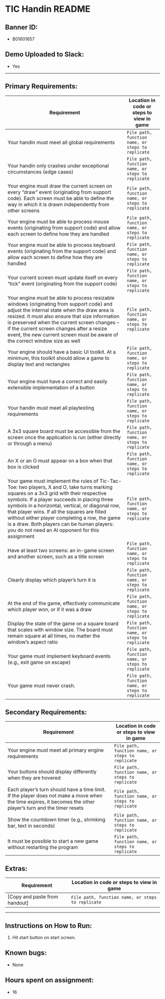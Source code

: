 # TIC Handin README

## Banner ID: 
- B01601657

## Demo Uploaded to Slack: 
- Yes

--------------------------------------------------------------
## Primary Requirements:
| Requirement | Location in code or steps to view in game  |
|---|---|
| Your handin must meet all global requirements | ```File path, function name, or steps to replicate``` |
| Your handin only crashes under exceptional circumstances (edge cases) | ```File path, function name, or steps to replicate``` |
| Your engine must draw the current screen on every “draw” event (originating from support code). Each screen must be able to define the way in which it is drawn independently from other screens | ```File path, function name, or steps to replicate``` |
| Your engine must be able to process mouse events (originating from support code) and allow each screen to define how they are handled | ```File path, function name, or steps to replicate``` |
| Your engine must be able to process keyboard events (originating from the support code) and allow each screen to define how they are handled | ```File path, function name, or steps to replicate``` |
| Your current screen must update itself on every “tick” event (originating from the support code) | ```File path, function name, or steps to replicate``` |
| Your engine must be able to process resizable windows (originating from support code) and adjust the internal state when the draw area is resized. It must also ensure that size information is preserved when the current screen changes – if the current screen changes after a resize event, the new current screen must be aware of the correct window size as well | ```File path, function name, or steps to replicate``` |
| Your engine should have a basic UI toolkit. At a minimum, this toolkit should allow a game to display text and rectangles | ```File path, function name, or steps to replicate``` |
| Your engine must have a correct and easily extensible implementation of a button | ```File path, function name, or steps to replicate``` |
| Your handin must meet all playtesting requirements | ```File path, function name, or steps to replicate``` |
| A 3x3 square board must be accessible from the screen once the application is run (either directly or through a menu) | ```File path, function name, or steps to replicate``` |
| An X or an O must appear on a box when that box is clicked | ```File path, function name, or steps to replicate``` |
| Your game must implement the rules of Tic-Tac-Toe: two players, X and O, take turns marking squares on a 3x3 grid with their respective symbols. If a player succeeds in placing three symbols in a horizontal, vertical, or diagonal row, that player wins. If all the squares are filled without either player completing a row, the game is a draw. Both players can be human players: you do not need an AI opponent for this assignment | ```File path, function name, or steps to replicate``` |
| Have at least two screens: an in-game screen and another screen, such as a title screen | ```File path, function name, or steps to replicate``` |
| Clearly display which player’s turn it is | ```File path, function name, or steps to replicate``` |
| At the end of the game, effectively communicate which player won, or if it was a draw | ```File path, function name, or steps to replicate``` |
| Display the state of the game on a square board that scales with window size. The board must remain square at all times, no matter the window’s aspect ratio | ```File path, function name, or steps to replicate``` |
| Your game must implement keyboard events (e.g., exit game on escape) | ```File path, function name, or steps to replicate``` |
| Your game must never crash. | ```File path, function name, or steps to replicate``` |


## Secondary Requirements:
| Requirement | Location in code or steps to view in game  |
|---|---|
| Your engine must meet all primary engine requirements | ```File path, function name, or steps to replicate``` |
| Your buttons should display differently when they are hovered | ```File path, function name, or steps to replicate``` |
| Each player’s turn should have a time limit. If the player does not make a move when the time expires, it becomes the other player’s turn and the timer resets | ```File path, function name, or steps to replicate``` |
| Show the countdown timer (e.g., shrinking bar, text in seconds) | ```File path, function name, or steps to replicate``` |
| It must be possible to start a new game without restarting the program | ```File path, function name, or steps to replicate``` |

## Extras:
| Requirement | Location in code or steps to view in game  |
|---|---|
| [Copy and paste from handout] | ```File path, function name, or steps to replicate``` |

--------------------------------------------------------------

## Instructions on How to Run:
1) Hit start button on start screen.

## Known bugs: 
- None

## Hours spent on assignment: 
- 16